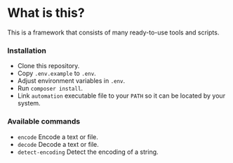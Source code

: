 # What is this?
This is a framework that consists of many ready-to-use tools and scripts.

### Installation
* Clone this repository.
* Copy `.env.example` to `.env`.
* Adjust environment variables in `.env`.
* Run `composer install`.
* Link `automation` executable file to your `PATH` so it can be located by your system.

### Available commands
* `encode` Encode a text or file.
* `decode` Decode a text or file.
* `detect-encoding` Detect the encoding of a string.
